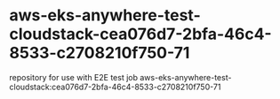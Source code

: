 # aws-eks-anywhere-test-cloudstack-cea076d7-2bfa-46c4-8533-c2708210f750-71
repository for use with E2E test job aws-eks-anywhere-test-cloudstack:cea076d7-2bfa-46c4-8533-c2708210f750-71
